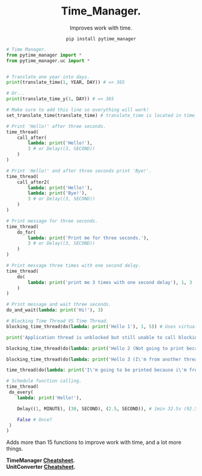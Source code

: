 <h1 align="center">Time_Manager.</h1>
<p align="center">Improves work with time.</p>
<p align="center"><code>pip install pytime_manager</code></p>

```python
# Time Manager.
from pytime_manager import *
from pytime_manager.uc import *


# Translate one year into days.
print(translate_time(1, YEAR, DAY)) # => 365

# Or...
print(translate_time_y(1, DAY)) # => 365

# Make sure to add this line so everything will work!
set_translate_time(translate_time) # translate_time is located in time_manager.uc.

# Print 'Hello!' after three seconds.
time_thread(
    call_after(
        lambda: print('Hello!'),
        3 # or Delay((3, SECOND))
    )
)

# Print 'Hello!' and after three seconds print 'Bye!'.
time_thread(
    call_after2(
        lambda: print('Hello!'),
        lambda: print('Bye!'),
        3 # or Delay((3, SECOND))
    )
)

# Print message for three seconds.
time_thread(
    do_for(
        lambda: print('Print me for three seconds.'),
        3 # or Delay((3, SECOND))
    )
)

# Print message three times with one second delay.
time_thread(
    do(
        lambda: print('print me 3 times with one second delay'), 1, 3
    )
)

# Print message and wait three seconds.
do_and_wait(lambda: print('Hi!'), 3)

# Blocking Time Thread VS Time Thread.
blocking_time_thread(do(lambda: print('Hello 1'), 1, 5)) # Uses virtual 'main' thread.

print('Application thread is unblocked but still unable to call blocking another time thread.')

blocking_time_thread(do(lambda: print('Hello 2 (Not going to print because its blocked for me)'), 1, 5)) # Uses virtual 'main' thread.

blocking_time_thread(do(lambda: print('Hello 3 (I\'m from another thread so I don\'t care.)'), 1, 5), thread='other_thread') # Uses virtual 'other_thread' thread.

time_thread(do(lambda: print('I\'m going to be printed because i\'m free time thread.'), 1, 5))

# Schedule function calling.
time_thread(
 do_every(
    lambda: print('Hello!'),

    Delay((1, MINUTE), (30, SECOND), (2.5, SECOND)), # 1min 32.5s (92.5s) [example: [(1, DAY), (12, HOUR)] => 1 day, 12 hours] : OR : 60 + 30 + 2.5 = 32.5s (32.5 [float]).

    False # Once?
 )
)
```

Adds more than 15 functions to improve work with time, and a lot more things.

<b>TimeManager <a href="https://github.com/xzripper/time_manager/blob/main/time_manager/__init__.py">Cheatsheet</a>.<br>
UnitConverter <a href="https://github.com/xzripper/time_manager/blob/main/time_manager/uc.py">Cheatsheet</a>.</b>
